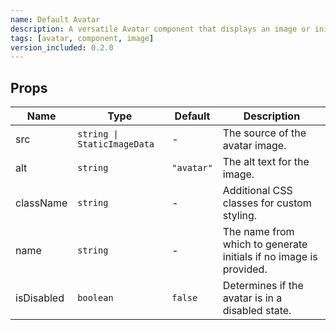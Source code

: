 ```yaml
---
name: Default Avatar
description: A versatile Avatar component that displays an image or initials based on the provided name. It supports customization through additional styles and can indicate a disabled state.
tags: [avatar, component, image]
version_included: 0.2.0
---
```


## Props

| Name       | Type                        | Default    | Description                                                       |
| ---------- | --------------------------- | ---------- | ----------------------------------------------------------------- |
| src        | `string \| StaticImageData` | -          | The source of the avatar image.                                   |
| alt        | `string`                    | `"avatar"` | The alt text for the image.                                       |
| className  | `string`                    | -          | Additional CSS classes for custom styling.                        |
| name       | `string`                    | -          | The name from which to generate initials if no image is provided. |
| isDisabled | `boolean`                   | `false`    | Determines if the avatar is in a disabled state.                  |
